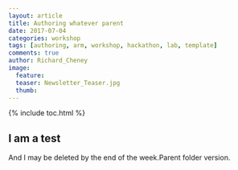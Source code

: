 ```yaml
---
layout: article
title: Authoring whatever parent
date: 2017-07-04
categories: workshop
tags: [authoring, arm, workshop, hackathon, lab, template]
comments: true
author: Richard_Cheney
image:
  feature: 
  teaser: Newsletter_Teaser.jpg
  thumb: 
---
```


{% include toc.html %}

## I am a test
 
And I may be deleted by the end of the week.Parent folder version.
